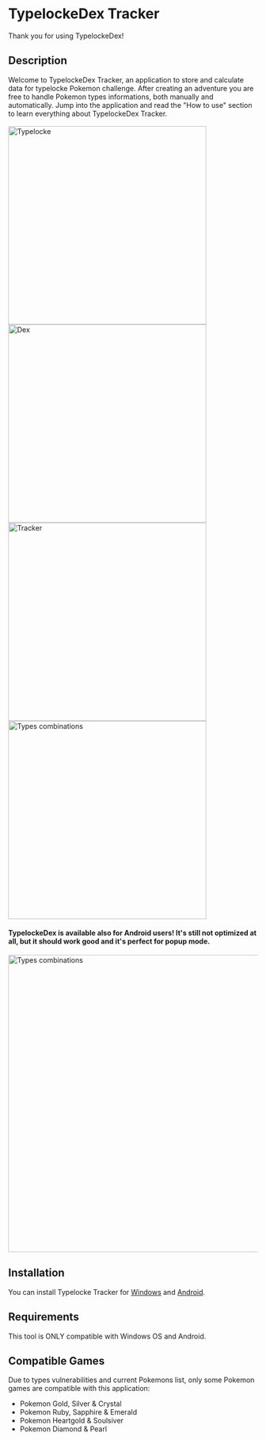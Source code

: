 # TypelockeDex Tracker

Thank you for using TypelockeDex!

## Description
Welcome to TypelockeDex Tracker, an application to store and calculate data for typelocke Pokemon challenge. After creating an adventure you are free to handle Pokemon types informations, both manually and automatically. Jump into the application and read the "How to use" section to learn everything about TypelockeDex Tracker. <br><br>
<img src="https://github.com/LoreStat/typelocke_dex/assets/138003780/a5c5170b-9002-4085-ae34-ecdc5c2ad74c" alt="Typelocke" width="400"/>
<img src="https://github.com/LoreStat/typelocke_dex/assets/138003780/7339ed19-5e76-425b-900d-4d6c20554864" alt="Dex" width="400"/>
<img src="https://github.com/LoreStat/typelocke_dex/assets/138003780/55d29687-7603-445e-bc98-2ed94cbe63a0" alt="Tracker" width="400"/>
<img src="https://github.com/LoreStat/typelocke_dex/assets/138003780/788d4ab7-7b1d-4203-9fd2-2969592b0b6d" alt="Types combinations" width="400"/>

#### TypelockeDex is available also for Android users! It's still not optimized at all, but it should work good and it's perfect for popup mode.
<img src="https://github.com/LoreStat/typelocke_dex/assets/138003780/e16cc99f-b922-4f8c-9c44-bc4e51c57257" alt="Types combinations" width="600"/>

## Installation
You can install Typelocke Tracker for [Windows](https://mega.nz/file/QiFDHR4S#0oEE4sFr6FdPL33Z06XTU0XqQoz_0FOxy0GYS5V-YqM) and [Android](https://mega.nz/file/V6sAHSLS#84YqKIzUPQM5jNhiK2q_2kKP79Jqx_2zb6-MxfKmM5k).

## Requirements
This tool is ONLY compatible with Windows OS and Android.

## Compatible Games
Due to types vulnerabilities and current Pokemons list, only some Pokemon games are compatible with this application:
- Pokemon Gold, Silver & Crystal
- Pokemon Ruby, Sapphire & Emerald
- Pokemon Heartgold & Soulsiver
- Pokemon Diamond & Pearl
